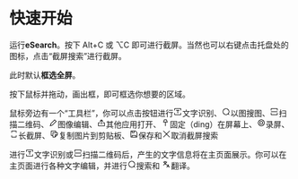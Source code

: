 # 快速开始

运行**eSearch**。按下 Alt+C 或 ⌥C 即可进行截屏。当然也可以右键点击托盘处的图标，点击“截屏搜索”进行截屏。

此时默认**框选全屏**。

按下鼠标并拖动，画出框，即可框选你想要的区域。

鼠标旁边有一个“工具栏”，你可以点击按钮进行<img height="16" src="./assets/icons/ocr.svg">文字识别、<img height="16" src="./assets/icons/search.svg">以图搜图、<img height="16" src="./assets/icons/scan.svg">扫描二维码、<img height="16" src="./assets/icons/draw.svg">图像编辑、<img height="16" src="./assets/icons/open.svg">其他应用打开、<img height="16" src="./assets/icons/ding.svg">固定（ding）在屏幕上、<img height="16" src="./assets/icons/record.svg">录屏、<img height="16" src="./assets/icons/long_clip.svg">长截屏、<img height="16" src="./assets/icons/copy.svg">复制图片到剪贴板、<img height="16" src="./assets/icons/save.svg">保存和<img height="16" src="./assets/icons/close.svg">取消截屏搜索

进行<img height="16" src="./assets/icons/ocr.svg">文字识别或<img height="16" src="./assets/icons/scan.svg">扫描二维码后，产生的文字信息将在主页面展示。你可以在主页面进行各种文字编辑，并进行<img height="16" src="./assets/icons/search.svg">搜索和 <img height="16" src="./assets/icons/translate.svg">翻译。
